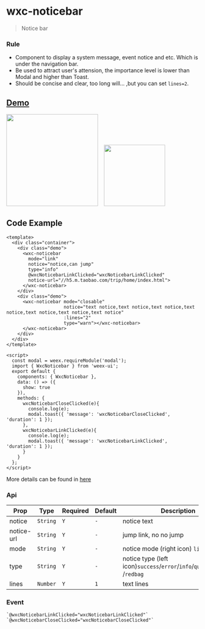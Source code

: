 # wxc-noticebar 

> Notice bar

### Rule
- Component to display a system message, event notice and etc. Which is under the navigation bar.
- Be used to attract user's attension, the importance level is lower than Modal and higher than Toast.
- Should be concise and clear, too long will... ,but you can set `lines=2`.

## [Demo](https://h5.m.taobao.com/trip/wxc-noticebar/index.html?_wx_tpl=https%3A%2F%2Fh5.m.taobao.com%2Ftrip%2Fwxc-noticebar%2Fdemo%2Findex.native-min.js)
<img src="https://img.alicdn.com/tfs/TB1mIA5c5qAXuNjy1XdXXaYcVXa-750-1334.jpg" width="240"/>&nbsp;&nbsp;&nbsp;&nbsp;<img src="https://img.alicdn.com/tfs/TB18V3aSpXXXXboXpXXXXXXXXXX-200-200.png" width="160"/>

## Code Example

```vue
<template>
  <div class="container">
    <div class="demo">
      <wxc-noticebar
        mode="link"
        notice="notice,can jump"
        type="info"
        @wxcNoticebarLinkClicked="wxcNoticebarLinkClicked"
        notice-url="//h5.m.taobao.com/trip/home/index.html">
      </wxc-noticebar>
    </div>
    <div class="demo">
      <wxc-noticebar mode="closable"
                     notice="text notice,text notice,text notice,text notice,text notice,text notice,text notice"
                     :lines="2"
                     type="warn"></wxc-noticebar>
      </wxc-noticebar>
    </div>
  </div>
</template>

<script>
  const modal = weex.requireModule('modal');
  import { WxcNoticebar } from 'weex-ui';
  export default {
    components: { WxcNoticebar },
    data: () => ({
      show: true
    }),
    methods: {
      wxcNoticebarCloseClicked(e){
        console.log(e);
        modal.toast({ 'message': 'wxcNoticebarCloseClicked', 'duration': 1 });
      },
      wxcNoticebarLinkClicked(e){
        console.log(e);
        modal.toast({ 'message': 'wxcNoticebarLinkClicked', 'duration': 1 });
      }
    }
  };
</script>

```

More details can be found in [here](https://github.com/alibaba/weex-ui/blob/master/example/noticebar/index.vue)


### Api

| Prop | Type | Required | Default | Description |
|-------------|------------|--------|-----|-----|
| notice | `String` |`Y`| `-` | notice text |
| notice-url | `String` |`Y`| `-` | jump link, no no jump |
| mode | `String` |`Y`|  `-` |notice mode (right icon) `link`/`closable`|
| type | `String` |`Y`| `-` | notice type (left icon)`success`/`error`/`info`/`question`/`time` /`redbag` |
|  lines | `Number` |`Y`| `1` | text lines |


### Event

```
`@wxcNoticebarLinkClicked="wxcNoticebarLinkClicked"`
`@wxcNoticebarCloseClicked="wxcNoticebarCloseClicked"`
```

